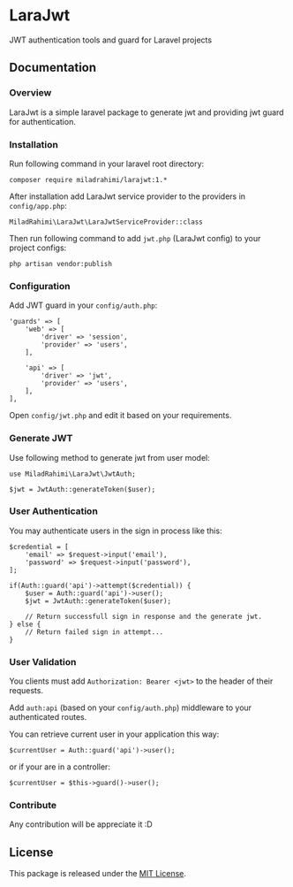 # LaraJwt
JWT authentication tools and guard for Laravel projects

## Documentation

### Overview

LaraJwt is a simple laravel package to generate jwt and providing jwt guard for authentication.

### Installation

Run following command in your laravel root directory:

```
composer require miladrahimi/larajwt:1.*
```

After installation add LaraJwt service provider to the providers in `config/app.php`:

```
MiladRahimi\LaraJwt\LaraJwtServiceProvider::class
```

Then run following command to add `jwt.php` (LaraJwt config) to your project configs:

```
php artisan vendor:publish
```

### Configuration

Add JWT guard in your `config/auth.php`:

```
'guards' => [
    'web' => [
        'driver' => 'session',
        'provider' => 'users',
    ],

    'api' => [
        'driver' => 'jwt',
        'provider' => 'users',
    ],
],
```

Open `config/jwt.php` and edit it based on your requirements.

### Generate JWT

Use following method to generate jwt from user model:

```
use MiladRahimi\LaraJwt\JwtAuth;

$jwt = JwtAuth::generateToken($user);
```

### User Authentication

You may authenticate users in the sign in process like this:

```
$credential = [
    'email' => $request->input('email'),
    'password' => $request->input('password'),
];
    
if(Auth::guard('api')->attempt($credential)) {
    $user = Auth::guard('api')->user();
    $jwt = JwtAuth::generateToken($user);
    
    // Return successfull sign in response and the generate jwt.
} else {
    // Return failed sign in attempt...
}
```

### User Validation

You clients must add `Authorization: Bearer <jwt>` to the header of their requests.

Add `auth:api` (based on your `config/auth.php`) middleware to your authenticated routes.

You can retrieve current user in your application this way:

```
$currentUser = Auth::guard('api')->user();
```

or if your are in a controller:


```
$currentUser = $this->guard()->user();
```

### Contribute

Any contribution will be appreciate it :D

## License
This package is released under the [MIT License](http://opensource.org/licenses/mit-license.php).